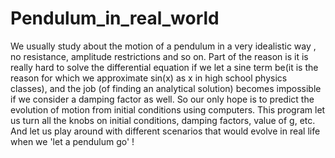 # Pendulum_in_real_world
We usually study about the motion of a pendulum in a very idealistic way , no resistance, amplitude restrictions and so on. Part of the reason is it is really hard to solve the differential equation if we let a sine term be(it is the reason for which we approximate sin(x) as x in high school physics classes), and the job (of finding an analytical solution) becomes impossible if we consider a damping factor as well. So our only hope is to predict the evolution of motion from initial conditions using computers. This program let us turn all the knobs on initial conditions, damping factors, value of g, etc. And let us play around with different scenarios that would evolve in real life when we 'let a pendulum go' !
